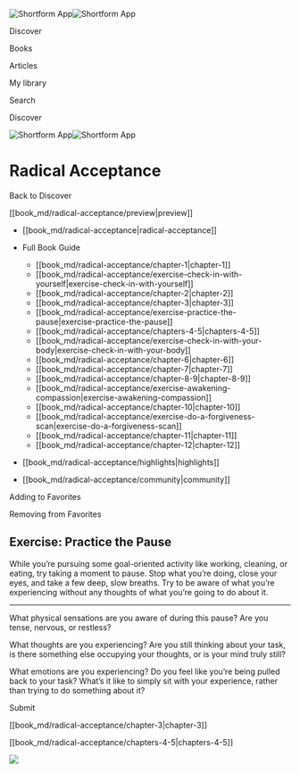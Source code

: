 ![Shortform App](/img/logo.36a2399e.svg)![Shortform App](/img/logo-dark.70c1b072.svg)

Discover

Books

Articles

My library

Search

Discover

![Shortform App](/img/logo.36a2399e.svg)![Shortform App](/img/logo-dark.70c1b072.svg)

# Radical Acceptance

Back to Discover

[[book_md/radical-acceptance/preview|preview]]

  * [[book_md/radical-acceptance|radical-acceptance]]
  * Full Book Guide

    * [[book_md/radical-acceptance/chapter-1|chapter-1]]
    * [[book_md/radical-acceptance/exercise-check-in-with-yourself|exercise-check-in-with-yourself]]
    * [[book_md/radical-acceptance/chapter-2|chapter-2]]
    * [[book_md/radical-acceptance/chapter-3|chapter-3]]
    * [[book_md/radical-acceptance/exercise-practice-the-pause|exercise-practice-the-pause]]
    * [[book_md/radical-acceptance/chapters-4-5|chapters-4-5]]
    * [[book_md/radical-acceptance/exercise-check-in-with-your-body|exercise-check-in-with-your-body]]
    * [[book_md/radical-acceptance/chapter-6|chapter-6]]
    * [[book_md/radical-acceptance/chapter-7|chapter-7]]
    * [[book_md/radical-acceptance/chapter-8-9|chapter-8-9]]
    * [[book_md/radical-acceptance/exercise-awakening-compassion|exercise-awakening-compassion]]
    * [[book_md/radical-acceptance/chapter-10|chapter-10]]
    * [[book_md/radical-acceptance/exercise-do-a-forgiveness-scan|exercise-do-a-forgiveness-scan]]
    * [[book_md/radical-acceptance/chapter-11|chapter-11]]
    * [[book_md/radical-acceptance/chapter-12|chapter-12]]
  * [[book_md/radical-acceptance/highlights|highlights]]
  * [[book_md/radical-acceptance/community|community]]



Adding to Favorites 

Removing from Favorites 

## Exercise: Practice the Pause

While you’re pursuing some goal-oriented activity like working, cleaning, or eating, try taking a moment to pause. Stop what you’re doing, close your eyes, and take a few deep, slow breaths. Try to be aware of what you’re experiencing without any thoughts of what you’re going to do about it.

* * *

What physical sensations are you aware of during this pause? Are you tense, nervous, or restless?

What thoughts are you experiencing? Are you still thinking about your task, is there something else occupying your thoughts, or is your mind truly still?

What emotions are you experiencing? Do you feel like you’re being pulled back to your task? What’s it like to simply sit with your experience, rather than trying to do something about it?

Submit 

[[book_md/radical-acceptance/chapter-3|chapter-3]]

[[book_md/radical-acceptance/chapters-4-5|chapters-4-5]]

![](https://bat.bing.com/action/0?ti=56018282&Ver=2&mid=23f16f6e-6898-41c3-9396-1a60a16c89fa&sid=f30c5e70639211ee87d33f0876d93783&vid=f30c9700639211eeb3a75d830392c94f&vids=0&msclkid=N&pi=0&lg=en-US&sw=800&sh=600&sc=24&nwd=1&tl=Shortform%20%7C%20Book&p=https%3A%2F%2Fwww.shortform.com%2Fapp%2Fbook%2Fradical-acceptance%2Fexercise-practice-the-pause&r=&lt=490&evt=pageLoad&sv=1&rn=981372)
